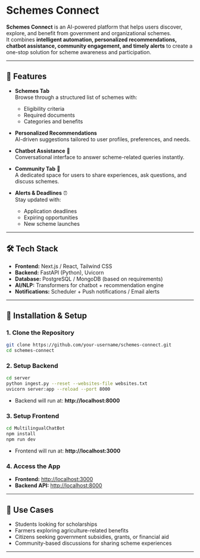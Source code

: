 # Schemes Connect

**Schemes Connect** is an AI-powered platform that helps users discover, explore, and benefit from government and organizational schemes.  
It combines **intelligent automation, personalized recommendations, chatbot assistance, community engagement, and timely alerts** to create a one-stop solution for scheme awareness and participation.

---

## 🚀 Features

- **Schemes Tab**  
  Browse through a structured list of schemes with:
  - Eligibility criteria  
  - Required documents  
  - Categories and benefits  

- **Personalized Recommendations**  
  AI-driven suggestions tailored to user profiles, preferences, and needs.  

- **Chatbot Assistance** 🤖  
  Conversational interface to answer scheme-related queries instantly.  

- **Community Tab** 👥  
  A dedicated space for users to share experiences, ask questions, and discuss schemes.  

- **Alerts & Deadlines** ⏰  
  Stay updated with:
  - Application deadlines  
  - Expiring opportunities  
  - New scheme launches  

---

## 🛠️ Tech Stack

- **Frontend:** Next.js / React, Tailwind CSS  
- **Backend:** FastAPI (Python), Uvicorn  
- **Database:** PostgreSQL / MongoDB (based on requirements)  
- **AI/NLP:** Transformers for chatbot + recommendation engine  
- **Notifications:** Scheduler + Push notifications / Email alerts  

---

## 🔧 Installation & Setup

### 1. Clone the Repository
```bash
git clone https://github.com/your-username/schemes-connect.git
cd schemes-connect
```

### 2. Setup Backend
```bash
cd server
python ingest.py --reset --websites-file websites.txt
uvicorn server:app --reload --port 8000
```

- Backend will run at: **http://localhost:8000**

### 3. Setup Frontend
```bash
cd MultilingualChatBot
npm install
npm run dev
```

- Frontend will run at: **http://localhost:3000**

### 4. Access the App
- **Frontend:** [http://localhost:3000](http://localhost:3000)  
- **Backend API:** [http://localhost:8000](http://localhost:8000)  

---

## 🎯 Use Cases

- Students looking for scholarships  
- Farmers exploring agriculture-related benefits  
- Citizens seeking government subsidies, grants, or financial aid  
- Community-based discussions for sharing scheme experiences  






---
